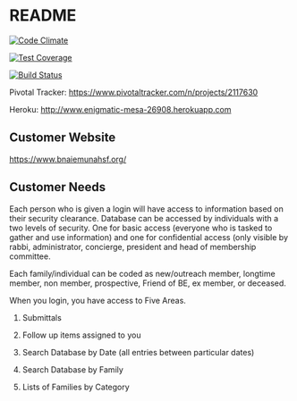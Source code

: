 # README

[![Code Climate](https://codeclimate.com/github/Justinzh1/Emunah/badges/gpa.svg)](https://codeclimate.com/github/Justinzh1/Emunah)

[![Test Coverage](https://codeclimate.com/github/Justinzh1/Emunah/badges/coverage.svg)](https://codeclimate.com/github/Justinzh1/Emunah/coverage)

[![Build Status](https://travis-ci.org/Justinzh1/Emunah.svg?branch=master)](https://travis-ci.org/Justinzh1/Emunah)

Pivotal Tracker: https://www.pivotaltracker.com/n/projects/2117630

Heroku: http://www.enigmatic-mesa-26908.herokuapp.com

## Customer Website
https://www.bnaiemunahsf.org/

## Customer Needs

Each person who is given a login will have access to information based on their security clearance.  Database can be accessed by individuals with a two levels of security.  One for basic access (everyone who is tasked to gather and use information) and one for confidential access (only visible by rabbi, administrator, concierge, president and head of membership committee. 

Each family/individual can be coded as new/outreach member, longtime member, non member, prospective, Friend of BE, ex member, or deceased. 

When you login, you have access to Five Areas.

1) Submittals

2) Follow up items assigned to you

3) Search Database by Date (all entries between particular dates)

4) Search Database by Family

5) Lists of Families by Category
